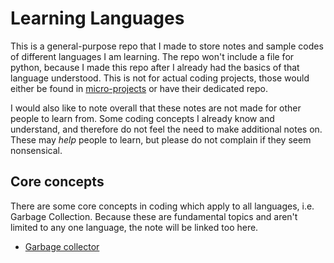 # Learning Languages
This is a general-purpose repo that I made to store notes and sample codes of different languages I am learning. The repo won't include a file for python, because I made this repo after I already had the basics of that language understood. This is not for actual coding projects, those would either be found in [micro-projects](https://github.com/eddiebquinn/Micro-Projects) or have their dedicated repo.                                                              

I would also like to note overall that these notes are not made for other people to learn from. Some coding concepts I already know and understand, and therefore do not feel the need to make additional notes on. These may *help* people to learn, but please do not complain if they seem nonsensical.

## Core concepts
There are some core concepts in coding which apply to all languages, i.e. Garbage Collection. Because these are fundamental topics and aren't limited to any one language, the note will be linked too here.

- [Garbage collector](/core/garbageCollector.md)